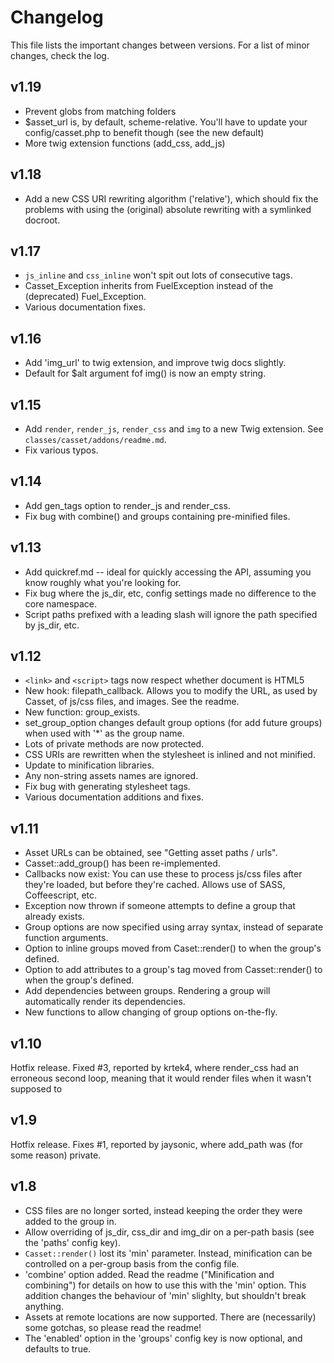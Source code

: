 Changelog
=========

This file lists the important changes between versions. For a list of minor changes, check the log.

v1.19
-----
 - Prevent globs from matching folders
 - $asset_url is, by default, scheme-relative. You'll have to update your config/casset.php to benefit though (see the new default)
 - More twig extension functions (add_css, add_js)

v1.18
-----
 - Add a new CSS URI rewriting algorithm ('relative'), which should fix the problems with using the (original) absolute rewriting with a symlinked docroot.

v1.17
-----
 - `js_inline` and `css_inline` won't spit out lots of consecutive tags.
 - Casset_Exception inherits from FuelException instead of the (deprecated) Fuel_Exception.
 - Various documentation fixes.

v1.16
-----
 - Add 'img_url' to twig extension, and improve twig docs slightly.
 - Default for $alt argument fof img() is now an empty string.

v1.15
----
 - Add `render`, `render_js`, `render_css` and `img` to a new Twig extension. See `classes/casset/addons/readme.md`.
 - Fix various typos.

v1.14
-----
 - Add gen_tags option to render_js and render_css.
 - Fix bug with combine() and groups containing pre-minified files.

v1.13
-----
 - Add quickref.md -- ideal for quickly accessing the API, assuming you know roughly what you're looking for.
 - Fix bug where the js_dir, etc, config settings made no difference to the core namespace.
 - Script paths prefixed with a leading slash will ignore the path specified by js_dir, etc.

v1.12
-----
 - `<link>` and `<script>` tags now respect whether document is HTML5
 - New hook: filepath_callback. Allows you to modify the URL, as used by Casset, of js/css files, and images. See the readme.
 - New function: group_exists.
 - set_group_option changes default group options (for add future groups) when used with '*' as the group name.
 - Lots of private methods are now protected.
 - CSS URIs are rewritten when the stylesheet is inlined and not minified.
 - Update to minification libraries.
 - Any non-string assets names are ignored.
 - Fix bug with generating stylesheet tags.
 - Various documentation additions and fixes.

v1.11
-----
 - Asset URLs can be obtained, see "Getting asset paths / urls".
 - Casset::add_group() has been re-implemented.
 - Callbacks now exist: You can use these to process js/css files after they're loaded, but before they're cached. Allows use of SASS, Coffeescript, etc.
 - Exception now thrown if someone attempts to define a group that already exists.
 - Group options are now specified using array syntax, instead of separate function arguments.
 - Option to inline groups moved from Caset::render() to when the group's defined.
 - Option to add attributes to a group's tag moved from Casset::render() to when the group's defined.
 - Add dependencies between groups. Rendering a group will automatically render its dependencies.
 - New functions to allow changing of group options on-the-fly.

v1.10
-----
Hotfix release.
Fixed #3, reported by krtek4, where render_css had an erroneous second loop, meaning that it would render files when it wasn't supposed to

v1.9
---
Hotfix release.
Fixes #1, reported by jaysonic, where add_path was (for some reason) private.

v1.8
----

- CSS files are no longer sorted, instead keeping the order they were added to the group in.
- Allow overriding of js_dir, css_dir and img_dir on a per-path basis (see the 'paths' config key).
- `Casset::render()` lost its 'min' parameter. Instead, minification can be controlled on a per-group basis from the config file.
- 'combine' option added. Read the readme ("Minification and combining") for details on how to use this with the 'min' option. This addition changes the behaviour of 'min' slighlty, but shouldn't break anything.
- Assets at remote locations are now supported. There are (necessarily) some gotchas, so please read the readme!
- The 'enabled' option in the 'groups' config key is now optional, and defaults to true.
